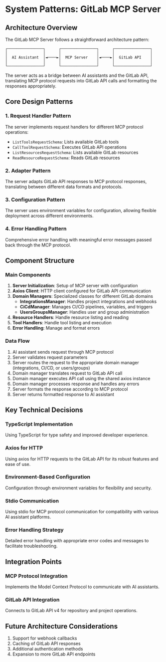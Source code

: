# System Patterns: GitLab MCP Server

## Architecture Overview
The GitLab MCP Server follows a straightforward architecture pattern:

```
┌────────────────┐      ┌────────────────┐      ┌────────────────┐
│                │      │                │      │                │
│  AI Assistant  │◄────►│  MCP Server    │◄────►│  GitLab API    │
│                │      │                │      │                │
└────────────────┘      └────────────────┘      └────────────────┘
```

The server acts as a bridge between AI assistants and the GitLab API, translating MCP protocol requests into GitLab API calls and formatting the responses appropriately.

## Core Design Patterns

### 1. Request Handler Pattern
The server implements request handlers for different MCP protocol operations:
- `ListToolsRequestSchema`: Lists available GitLab tools
- `CallToolRequestSchema`: Executes GitLab API operations
- `ListResourcesRequestSchema`: Lists available GitLab resources
- `ReadResourceRequestSchema`: Reads GitLab resources

### 2. Adapter Pattern
The server adapts GitLab API responses to MCP protocol responses, translating between different data formats and protocols.

### 3. Configuration Pattern
The server uses environment variables for configuration, allowing flexible deployment across different environments.

### 4. Error Handling Pattern
Comprehensive error handling with meaningful error messages passed back through the MCP protocol.

## Component Structure

### Main Components
1. **Server Initialization**: Setup of MCP server with configuration
2. **Axios Client**: HTTP client configured for GitLab API communication
3. **Domain Managers**: Specialized classes for different GitLab domains
   - **IntegrationsManager**: Handles project integrations and webhooks
   - **CiCdManager**: Manages CI/CD pipelines, variables, and triggers
   - **UsersGroupsManager**: Handles user and group administration
4. **Resource Handlers**: Handle resource listing and reading
5. **Tool Handlers**: Handle tool listing and execution
6. **Error Handling**: Manage and format errors

### Data Flow
1. AI assistant sends request through MCP protocol
2. Server validates request parameters
3. Server routes the request to the appropriate domain manager (integrations, CI/CD, or users/groups)
4. Domain manager translates request to GitLab API call
5. Domain manager executes API call using the shared axios instance
6. Domain manager processes response and handles any errors
7. Server formats the response according to MCP protocol
8. Server returns formatted response to AI assistant

## Key Technical Decisions

### TypeScript Implementation
Using TypeScript for type safety and improved developer experience.

### Axios for HTTP
Using axios for HTTP requests to the GitLab API for its robust features and ease of use.

### Environment-Based Configuration
Configuration through environment variables for flexibility and security.

### Stdio Communication
Using stdio for MCP protocol communication for compatibility with various AI assistant platforms.

### Error Handling Strategy
Detailed error handling with appropriate error codes and messages to facilitate troubleshooting.

## Integration Points

### MCP Protocol Integration
Implements the Model Context Protocol to communicate with AI assistants.

### GitLab API Integration
Connects to GitLab API v4 for repository and project operations.

## Future Architecture Considerations
1. Support for webhook callbacks
2. Caching of GitLab API responses
3. Additional authentication methods
4. Expansion to more GitLab API endpoints
